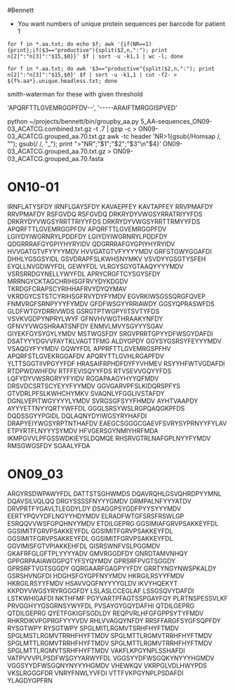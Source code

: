 #Bennett

+ You want numbers of unique protein sequences per barcode for patient 1
```
for f in *.aa.txt; do echo $f; awk '{if(NR==1){print};if($3=="productive"){split($2,n,":"); print n[2]":"n[3]":"$15,$0}}' $f | sort -u -k1,1 | wc -l; done
```
```
for f in *.aa.txt; do awk '$3=="productive"{split($2,n,":"); print n[2]":"n[3]":"$15,$0}' $f | sort -u -k1,1 | cut -f2- > ${f%.aa*}.unique.headless.txt; done
```

smith-waterman for these with given threshold

'APQRFTTLGVEMRGGPFDV--', 
'-----ARAIFTMRGGISPVED'

python ~/projects/bennett/bin/groupby_aa.py 5_AA-sequences_ON09-03_ACATCG.combined.txt.gz -t .7 | gzip -c > ON09-03_ACATCG.grouped_aa.70.txt.gz
awk -tc header 'NR>1{gsub(/Homsap /, ""); gsub(/ /, "_"); print ">"NR";"$1";"$2";"$3"\n"$4}' ON09-03_ACATCG.grouped_aa.70.txt.gz > ON09-03_ACATCG.grouped_aa.70.fasta

ON10-01
================================================================================
IRNFLATYSFDY
IRNFLGAYSFDY
KAVAEPFEY
KAVTAPFEY
RRVPMAFDY
RRVPMAFDY
RSFGVDQ
RSFGVDQ
DRKRYDYVWGSYRRATRIYYFDS
DRKRYDYVWGSYRRTTRIYYFDS
DRKRYDYVWGSYRRTTRMYYFDS
APQRFTTLGVEMRGGPFDV
APQRFTTLGVEMRGGPFDV
LGIYDYIWGRNRYLPDDFDY
LGIYDYIWGRNRYLPDDFDY
QDGRRRAFGYGPIYHYRYIDV
QDGRRRAFGYGPIYHYRYIDV
HVVGATGTVFYYYYMDV
HVVGATGTVFYYYYMDV
GRFSTGWYGGAFDI
DHHLYGSGSYIDL
GSVDRAPFSLKWHSNYMKV
VSVDYYGSGTYSFEH
EYQLLNVGDWYFDL
GEWYFDL
VLRGYSGYGTAAQYYYYMDV
VSRSRRDGYNELLYWYFDL
APRYCRGFTCYSGYSFDY
MRRNGYCKTAGCHRIHSGFRVYDYKDGDV
TKRDGFCRAPSCYRIHHAFRVYDYQYMAV
VKRDGYCSTSTCYRIHSGFRVYDYFYMDV
EGVRKIWSGSSQRGFQVEP
FNMVRGFSRNPYYYFYMDV
GFDFWSGYYRRIAWDY
GGSYQPRASWFDS
GLDFWTGYDRRIVWDS
GSRGTPTWGPYIITSVTYFDS
VSVKVGDPYNPRYLWYF
GFNVHVWGTHRAAKYNFDY
GFNVYVWGSHRAATSNFDY
ENMVLMVYSGYYYSGAV
GIYEKFGYSYGYLYMDV
MSTWGSFDY
SRGVPRRTGPYYDFWSGYDAFDI
DSATYYYDGVVFAYTKLVAGTTFMG
ALDYGPDY
GGYSYGSRSYFEYYYMDV
VSAQGYFYYMDV
GQWYFDL
APPRFTTLGVEMRGSPFHV
APQRFSTLGVEKRGGAFDV
APQRYTTLGVHLRGAPFDV
YLTTSGGTIIVPGYYFDF
HRASAIFRPHDFDYFYVHMEV
RSYYHFWTVGDAFDI
RTDPWDWHFDV
RTFFEVISQYYFDS
RTVSEVVGQYYFDS
LQFYDYVWSRGRYYFYIDV
RGGAPAAGYHYYQFMDV
DRSVDCSRTSCYEYYFYYMDV
GGVGARVPFSLKIDQRSPFYS
GTVDRLPFSLKWHCHYMKV
SVAQNLYFGGLIVSTAFDY
DGNLVEPITWGYYYYLYMDV
SVRGSGFSYYFHMDV
AYHTVAAPDY
AYYYETTNYYQRTYWFFDL
GGGLSRSYWSLRGPQAQGKPFDS
DQDSSGYYPGIDL
DQLAQNYDYIWGSYRYHAFDI
DRAPYEIYWGSYRPTNTHAFDV
EAEGCSGGGCGAEVFSVRYSYPRNYYFYLAV
ETPYRTFLNYYYSYMDV
HFVGERSGYNMIYHRFMDA
IKMPGVVLPFGSSWDKIEYSLDQMQE
RHSRVGTRLNAFGPLNYYFYMDV
RMSGWGSFDY
SGAALYFDA

ON09_03
================================================================================
ARGYRSDWPAWYFDL
DATTSTSGHWMDS
DQAVRQHLGSVQHRDPYYMNL
DQAVSILVQLQQ
DRGYSSSSFNYYYGMDV
DRMPALNFYYYATDV
DRVPRTFYGAVLTLEGDYLDY
DSAGGPSYGDFPYYSYYYMDV
EERTYPQVYDFLNGYYHDYMDV
ELRADFWTGFSRSFRSWLGP
ESRQQVVWSFGPQHNYYMDV
ETDILGEPRG
GGSIMIAFGRVPSAKKEYFDL
GGSIMITFGRVPSAKKEYFDL
GGSIMITFGRVPSAKKEYFDL
GGSIMITFGRVPSAKKEYFDL
GGSIMITFGRVPSAKKEYFDL
GGVIMISFGTVPIAKKEHFDL
GISRSWNFVSLPGGMDV
GKAFRFGLGFTPLYYYYADV
GMVRGGDFDY
GNRDTAMVNHQY
GPPGRPAAIAWGGPQTYFSYQYMDV
GPRSRFPVGTSGGDY
GPRSRFTVGTSGGDY
GQRGAARFGAGPYYFDY
GRRTYNGYNWSPKALDY
GSRSHVNGFDI
HDGHSFGYGPFNYYMDV
HKRGILRSYYFMDV
HKRGILRSYYFMDV
HSAVVQGFNYYYYGLDV
IKVYHQEKYT
KKPDYVWGSYRYRGGGFDY
LSLASLCCEGLAF
LSSGSQVYDAFDI
LSTKWHIGAFDI
NKTHFMF
PGYVARTPFAGTSSPGAYFQY
PLRTNSPESSVLKF
PRVGGHYYGSGRNSYWYFDL
PVSAYGYGQYDAFHI
QTDILGEPRG
QTDILGEPRG
QYETFGKIGFSGDLDY
REQPVRLHFGFGPPSYTYFMDV
RHKRDIKVPGPRGFYYYVDV
RHLVVAGQYNFDY
RRSFFARGFSYGFSQPFDY
RYSGTWPY
RYSGTWPY
SPGLMITLRGMVTSRHFHYFTMDV
SPGLMSTLRGMVTRRHFHYFTMDV
SPGLMTTLRGMVTRRHFHYFTMDV
SPGLMTTLRGMVTRRHFHYFTMDV
SPGLMTTLRGMVTRRHFHYFTMDV
SPGLMTTLRGMVTSRHFHYFTMDV
VAKFLKPGYNPLSSHAFDI
VATPVVVPLPSDFWSGYYARWYFDL
VGGSYYDFWSGQKYNYYYHGMDV
VGGSYYDFWSGQNYNYYYHGMDV
VHEWKQV
VKRPGLVDLHWYPDS
VKSLRGGGFDR
VNRYFNWLYVFDI
VTTFVKPGYNPLPSDAFDI
YLAGDYGPFRN
